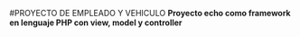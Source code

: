 #PROYECTO DE EMPLEADO Y VEHICULO
**Proyecto echo como framework en lenguaje PHP con view, model y controller**